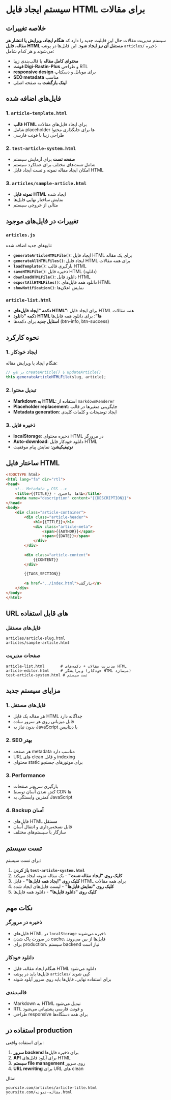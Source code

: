 # سیستم ایجاد فایل HTML برای مقالات

## خلاصه تغییرات

سیستم مدیریت مقالات حال این قابلیت جدید را دارد که **هنگام ایجاد، ویرایش یا انتشار هر مقاله، فایل HTML مستقل آن نیز ایجاد شود**. این فایل‌ها در پوشه `articles/` ذخیره می‌شوند و هر کدام شامل:

- **محتوای کامل مقاله** با قالب‌بندی زیبا
- **فونت Digi-Rastin-Plus** و طراحی RTL
- **responsive design** برای موبایل و دسکتاپ
- **SEO metadata** مناسب
- **لینک بازگشت** به صفحه اصلی

## فایل‌های اضافه شده

### 1. `article-template.html`
- **قالب HTML** برای ایجاد فایل‌های مقالات
- شامل placeholder ها برای جایگذاری محتوا
- طراحی زیبا با فونت فارسی

### 2. `test-article-system.html`  
- **صفحه تست** برای آزمایش سیستم
- شامل تست‌های مختلف برای عملکرد سیستم
- امکان ایجاد مقاله نمونه و تست ایجاد فایل HTML

### 3. `articles/sample-article.html`
- **نمونه فایل HTML** ایجاد شده
- نمایش ساختار نهایی فایل‌ها
- مثالی از خروجی سیستم

## تغییرات در فایل‌های موجود

### `articles.js`
تابع‌های جدید اضافه شده:

- **`generateArticleHTMLFile()`**: ایجاد فایل HTML برای یک مقاله
- **`generateAllHTMLFiles()`**: ایجاد فایل HTML برای همه مقالات
- **`loadTemplate()`**: بارگیری قالب HTML
- **`saveHTMLFile()`**: ذخیره فایل HTML (دانلود)
- **`downloadHTMLFile()`**: دانلود فایل HTML
- **`exportAllHTMLFiles()`**: دانلود همه فایل‌های HTML
- **`showNotification()`**: نمایش اعلان‌ها

### `article-list.html`
- **دکمه "ایجاد فایل‌های HTML"**: برای ایجاد فایل HTML همه مقالات
- **دکمه "دانلود HTML ها"**: برای دانلود همه فایل‌ها
- **استایل جدید** برای دکمه‌ها (btn-info, btn-success)

## نحوه کارکرد

### 1. ایجاد خودکار
هنگام ایجاد یا ویرایش مقاله:
```javascript
// در تابع createArticle() یا updateArticle()
this.generateArticleHTMLFile(slug, article);
```

### 2. تبدیل محتوا
- **Markdown به HTML**: استفاده از `markdownRenderer`
- **Placeholder replacement**: جایگزینی متغیرها در قالب
- **Metadata generation**: ایجاد توضیحات و کلمات کلیدی

### 3. ذخیره فایل
- **localStorage**: ذخیره محتوای HTML در مرورگر
- **Auto-download**: دانلود خودکار فایل HTML
- **نوتیفیکیشن**: نمایش پیام موفقیت

## ساختار فایل HTML

```html
<!DOCTYPE html>
<html lang="fa" dir="rtl">
<head>
    <!-- Metadata و CSS -->
    <title>{{TITLE}} - طاها باختری</title>
    <meta name="description" content="{{DESCRIPTION}}">
</head>
<body>
    <div class="article-container">
        <div class="article-header">
            <h1>{{TITLE}}</h1>
            <div class="article-meta">
                <span>{{AUTHOR}}</span>
                <span>{{DATE}}</span>
            </div>
        </div>
        
        <div class="article-content">
            {{CONTENT}}
        </div>
        
        {{TAGS_SECTION}}
        
        <a href="../index.html">بازگشت</a>
    </div>
</body>
</html>
```

## URL های قابل استفاده

### فایل‌های مستقل
```
articles/article-slug.html
articles/sample-article.html
```

### صفحات مدیریت
```
article-list.html       # مدیریت مقالات + دکمه‌های HTML
article-editor.html     # ویرایشگر (خودکار HTML می‌سازد)  
test-article-system.html # تست سیستم
```

## مزایای سیستم جدید

### 1. **فایل‌های مستقل**
- هر مقاله یک فایل HTML جداگانه دارد
- قابل میزبانی روی هر سرور ساده
- بدون نیاز به JavaScript یا دیتابیس

### 2. **SEO بهتر**
- هر صفحه metadata مناسب دارد
- URL های clean و قابل indexing
- محتوای static برای موتورهای جستجو

### 3. **Performance**
- بارگیری سریع‌تر صفحات
- کش شدن آسان توسط CDN ها
- کمترین وابستگی به JavaScript

### 4. **Backup آسان**
- فایل‌های HTML مستقل
- قابل نسخه‌برداری و انتقال آسان
- سازگار با سیستم‌های مختلف

## تست سیستم

برای تست سیستم:

1. **باز کردن `test-article-system.html`**
2. **کلیک روی "ایجاد مقاله تست"** - یک مقاله نمونه ایجاد می‌کند
3. **کلیک روی "ایجاد همه فایل‌ها"** - فایل HTML برای همه مقالات
4. **کلیک روی "نمایش فایل‌ها"** - لیست فایل‌های ایجاد شده
5. **کلیک روی "دانلود فایل‌ها"** - دانلود همه فایل‌ها

## نکات مهم

### ذخیره در مرورگر
- فایل‌های HTML در `localStorage` ذخیره می‌شوند
- در صورت پاک شدن cache، فایل‌ها از بین می‌روند
- برای production، سیستم backend نیاز است

### دانلود خودکار
- هنگام ایجاد مقاله، فایل HTML دانلود می‌شود
- فایل‌ها باید در پوشه `articles/` کپی شوند
- برای استفاده نهایی، فایل‌ها باید روی سرور آپلود شوند

### قالب‌بندی
- Markdown به HTML تبدیل می‌شود
- RTL و فونت فارسی پشتیبانی می‌شود
- طراحی responsive برای همه دستگاه‌ها

## استفاده در production

برای استفاده واقعی:

1. **سرور backend** برای ذخیره فایل‌ها
2. **API** برای آپلود فایل‌های HTML
3. **سیستم file management** روی سرور
4. **URL rewriting** برای URL های clean

مثال:
```
yoursite.com/articles/article-title.html
yoursite.com/مقاله-نمونه.html
```
